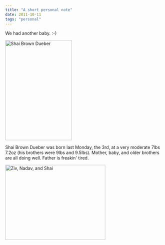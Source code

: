 ```yaml
---
title: "A short personal note"
date: 2011-10-11
tags: "personal"
---
```


We had another baby. :-)

<a href="http://4.bp.blogspot.com/-vauzuyHW3og/To5hGeNC-9I/AAAAAAAAG-k/xEs3THGMvi0/s1600/IMG_6984.JPG"><img class="aligncenter" title="Shai Brown Dueber" src="http://4.bp.blogspot.com/-vauzuyHW3og/To5hGeNC-9I/AAAAAAAAG-k/xEs3THGMvi0/s320/IMG_6984.JPG" alt="Shai Brown Dueber" width="213" height="320" /></a>

Shai Brown Dueber was born last Monday, the 3rd, at a very moderate 7lbs 7.2oz (his brothers were 9lbs and 9.5lbs). Mother, baby, and older brothers are all doing well. Father is freakin' tired.

<a href="http://3.bp.blogspot.com/-aS_9RVJ_nNU/To5hGPqqN7I/AAAAAAAAG-c/sHqJbsHPYVM/s1600/IMG_6953.JPG"><img class="aligncenter" title="Ziv, Nadav, and Shai" src="http://3.bp.blogspot.com/-aS_9RVJ_nNU/To5hGPqqN7I/AAAAAAAAG-c/sHqJbsHPYVM/s320/IMG_6953.JPG" alt="Ziv, Nadav, and Shai" width="320" height="240" /></a>

&nbsp;

&nbsp;
